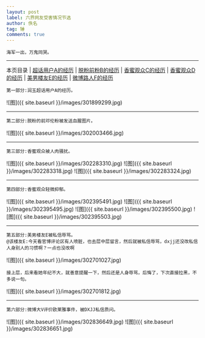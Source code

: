 ```yaml
---
layout: post
label: 六界网友受害情况节选
author: 佚名
tag: 锤
comments: true
---
```


    海军一出，万鬼同哭。

---

本页目录 \| [超话用户A的经历](#dxjja) \| [脱粉前粉B的经历](#dxjjb) \| [香蜜观众C的经历](#dxjjc) \| [香蜜观众D的经历](#dxjjd) \| [美男楼友E的经历](#dxjje) \| [微博路人F的经历](#dxjjf) 


<a class="anchor" name="dxjja"></a>

    第一部分:润玉超话用户A的经历。
    

![图]({{ site.baseurl }}/images/301899299.jpg)


---

<a class="anchor" name="dxjjb"></a>

    第二部分:脱粉的前邓伦粉被发送血腥图片。

![图]({{ site.baseurl }}/images/302003466.jpg)

---

<a class="anchor" name="dxjjc"></a>

    第三部分:香蜜观众被人肉骚扰。

![图]({{ site.baseurl }}/images/302283310.jpg)
![图]({{ site.baseurl }}/images/302283318.jpg)
![图]({{ site.baseurl }}/images/302283324.jpg)

---

<a class="anchor" name="dxjjd"></a>

    第四部分:香蜜观众轻微抑郁。

![图]({{ site.baseurl }}/images/302395491.jpg)
![图]({{ site.baseurl }}/images/302395495.jpg)
![图]({{ site.baseurl }}/images/302395500.jpg)
![图]({{ site.baseurl }}/images/302395503.jpg)

---

<a class="anchor" name="dxjje"></a>

    第五部分:美男楼友E被私信辱骂。
    @该楼友E:今天看官博评论区有人喷脏，也去层中层留言，然后就被私信辱骂，dxjj还没改私信人身别人的习惯啊？一点也没改啊

![图]({{ site.baseurl }}/images/302701027.jpg)

    接上层，后来看她年纪不大，就善意提醒一下，然后还是人身辱骂，后悔了，下次直接拉黑，不多说一句。

![图]({{ site.baseurl }}/images/302701812.jpg)

---

<a class="anchor" name="dxjjf"></a>

    第六部分:微博大V评价欧莱雅事件，被DXJJ私信质问。
    
    
![图]({{ site.baseurl }}/images/302836649.jpg)
![图]({{ site.baseurl }}/images/302836651.jpg)

